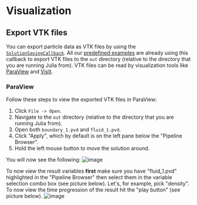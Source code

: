 # Visualization

## Export VTK files
You can export particle data as VTK files by using the [`SolutionSavingCallback`](@ref).
All our [predefined examples](examples.md) are already using this callback to export VTK files to the `out` directory (relative to the directory that you are running Julia from).
VTK files can be read by visualization tools like [ParaView](https://www.paraview.org/) and [VisIt](https://visit.llnl.gov/).

### ParaView

Follow these steps to view the exported VTK files in ParaView:

1. Click `File -> Open`.
2. Navigate to the `out` directory (relative to the directory that you are running Julia from).
3. Open both `boundary_1.pvd` and `fluid_1.pvd`.
4. Click "Apply", which by default is on the left pane below the "Pipeline Browser".
5. Hold the left mouse button to move the solution around.

You will now see the following:
![image](https://github.com/svchb/TrixiParticles.jl/assets/10238714/45c90fd2-984b-4eee-b130-e691cefb33ab)

To now view the result variables **first** make sure you have "fluid_1.pvd" highlighted in the "Pipeline Browser" then select them in the variable selection combo box (see picture below).
Let's, for example, pick "density". To now view the time progression of the result hit the "play button" (see picture below).
![image](https://github.com/svchb/TrixiParticles.jl/assets/10238714/7565a13f-9532-4a69-9f81-e79505400b1c)